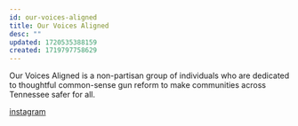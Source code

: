 ```yaml
---
id: our-voices-aligned
title: Our Voices Aligned
desc: ""
updated: 1720535388159
created: 1719797758629
---
```


Our Voices Aligned is a non-partisan group of individuals who are dedicated to thoughtful common-sense gun reform to make communities across Tennessee safer for all.

[instagram](https://www.instagram.com/our_voices_aligned/)

